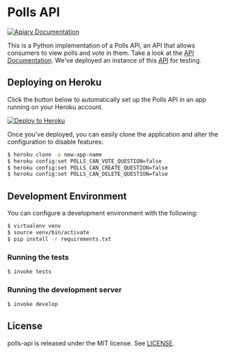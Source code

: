 # Polls API

[![Apiary Documentation](https://img.shields.io/badge/Apiary-Documented-blue.svg)](http://docs.pollsapi.apiary.io/)

This is a Python implementation of a Polls API, an API that allows consumers to
view polls and vote in them. Take a look at the
[API Documentation](http://docs.pollsapi.apiary.io/). We've
deployed an instance of this [API](https://pollsapi.herokuapp.com) for testing.

## Deploying on Heroku

Click the button below to automatically set up the Polls API in an app
running on your Heroku account.

[![Deploy to Heroku](https://www.herokucdn.com/deploy/button.png)](https://heroku.com/deploy?template=https://github.com/apiaryio/polls-api)

Once you've deployed, you can easily clone the application and alter the
configuration to disable features:

```bash
$ heroku clone -a new-app-name
$ heroku config:set POLLS_CAN_VOTE_QUESTION=false
$ heroku config:set POLLS_CAN_CREATE_QUESTION=false
$ heroku config:set POLLS_CAN_DELETE_QUESTION=false
```

## Development Environment

You can configure a development environment with the following:

```bash
$ virtualenv venv
$ source venv/bin/activate
$ pip install -r requirements.txt
```

### Running the tests

```bash
$ invoke tests
```

### Running the development server

```bash
$ invoke develop
```

## License

polls-api is released under the MIT license. See [LICENSE](LICENSE).

